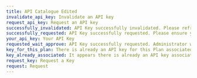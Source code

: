 ```yaml
---
title: API Catalogue Edited
invalidate_api_key: Invalidate an API key
request_api_key: Request an API key
successfully_invalidated: API Key successfully invalidated. Please refresh a page if you want to request key again.
successfully_requested: API Key successfully requested. Please ensure you saved a key.
your_api_key: Your API Key
requested_wait_approve: API Key successfully requested. Administrator will review your request and send API key to submitted email.
key_for_this_plan: There is already an API key for this Plan associated with this account
key_already_associated: It appears there is already an API key associated with this account. To reset your key, or to change your key details, please contact your site administrator.
request_key: Request a Key
request: Request
---
```


